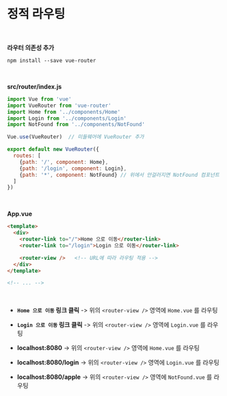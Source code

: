 
# 정적 라우팅

&nbsp;

**라우터 의존성 추가**
```
npm install --save vue-router
```

&nbsp;

**src/router/index.js**
```javascript
import Vue from 'vue'
import VueRouter from 'vue-router'
import Home from '../components/Home'
import Login from '../components/Login'
import NotFound from '../components/NotFound'

Vue.use(VueRouter)  // 미들웨어에 VueRouter 추가

export default new VueRouter({
  routes: [
    {path: '/', component: Home}, 
    {path: '/login', component: Login}, 
    {path: '*', component: NotFound} // 위에서 안걸러지면 NotFound 컴포넌트 라우팅
  ]
})
```

&nbsp;

**App.vue**
```html
<template>
  <div>
    <router-link to="/">Home 으로 이동</router-link>
    <router-link to="/login">Login 으로 이동</router-link>

    <router-view />   <!-- URL에 따라 라우팅 적용 -->
  </div>
</template>

<!-- ... -->
```

&nbsp;
&nbsp;


- **`Home 으로 이동` 링크 클릭** -> 위의 `<router-view />` 영역에 `Home.vue` 를 라우팅
- **`Login 으로 이동` 링크 클릭** -> 위의 `<router-view />` 영역에 `Login.vue` 를 라우팅

- **localhost:8080** -> 위의 `<router-view />` 영역에 `Home.vue` 를 라우팅
- **localhost:8080/login** -> 위의 `<router-view />` 영역에 `Login.vue` 를 라우팅
- **localhost:8080/apple** -> 위의 `<router-view />` 영역에 `NotFound.vue` 를 라우팅
